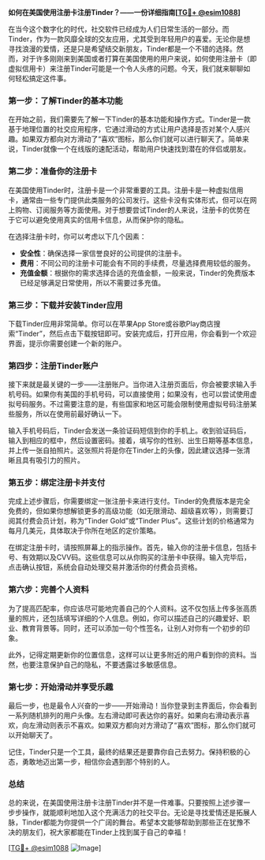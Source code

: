 **如何在美国使用注册卡注册Tinder？——一份详细指南[[TG💪+ @esim1088](https://t.me/s/esim1088)]**

在当今这个数字化的时代，社交软件已经成为人们日常生活的一部分。而Tinder，作为一款风靡全球的交友应用，尤其受到年轻用户的喜爱。无论你是想寻找浪漫的爱情，还是只是希望结交新朋友，Tinder都是一个不错的选择。然而，对于许多刚刚来到美国或者打算在美国使用的用户来说，如何使用注册卡（即虚拟信用卡）来注册Tinder可能是一个令人头疼的问题。今天，我们就来聊聊如何轻松搞定这件事。

### **第一步：了解Tinder的基本功能**

在开始之前，我们需要先了解一下Tinder的基本功能和操作方式。Tinder是一款基于地理位置的社交应用程序，它通过滑动的方式让用户选择是否对某个人感兴趣。如果双方都向对方滑动了“喜欢”图标，那么你们就可以进行聊天了。简单来说，Tinder就像一个在线版的速配活动，帮助用户快速找到潜在的伴侣或朋友。

### **第二步：准备你的注册卡**

在美国使用Tinder时，注册卡是一个非常重要的工具。注册卡是一种虚拟信用卡，通常由一些专门提供此类服务的公司发行。这些卡没有实体形式，但可以在网上购物、订阅服务等方面使用。对于想要尝试Tinder的人来说，注册卡的优势在于它可以避免使用真实的信用卡信息，从而保护你的隐私。

在选择注册卡时，你可以考虑以下几个因素：
- **安全性**：确保选择一家信誉良好的公司提供的注册卡。
- **费用**：不同公司的注册卡可能会有不同的手续费，尽量选择费用较低的服务。
- **充值金额**：根据你的需求选择合适的充值金额，一般来说，Tinder的免费版本已经足够满足日常使用，所以不需要过多充值。

### **第三步：下载并安装Tinder应用**

下载Tinder应用非常简单。你可以在苹果App Store或谷歌Play商店搜索“Tinder”，然后点击下载按钮即可。安装完成后，打开应用，你会看到一个欢迎界面，提示你需要创建一个新的账户。

### **第四步：注册Tinder账户**

接下来就是最关键的一步——注册账户。当你进入注册页面后，你会被要求输入手机号码。如果你有美国的手机号码，可以直接使用；如果没有，也可以尝试使用虚拟号码服务。不过需要注意的是，有些国家和地区可能会限制使用虚拟号码注册某些服务，所以在使用前最好确认一下。

输入手机号码后，Tinder会发送一条验证码短信到你的手机上。收到验证码后，输入到相应的框中，然后设置密码。接着，填写你的性别、出生日期等基本信息，并上传一张自拍照片。这张照片将是你在Tinder上的头像，因此建议选择一张清晰且具有吸引力的照片。

### **第五步：绑定注册卡并支付**

完成上述步骤后，你需要绑定一张注册卡来进行支付。Tinder的免费版本是完全免费的，但如果你想解锁更多的高级功能（如无限滑动、超级喜欢等），则需要订阅其付费会员计划，称为“Tinder Gold”或“Tinder Plus”。这些计划的价格通常为每月几美元，具体取决于你所在地区的定价策略。

在绑定注册卡时，请按照屏幕上的指示操作。首先，输入你的注册卡信息，包括卡号、有效期以及CVV码。这些信息可以从你购买的注册卡中获得。输入完毕后，点击确认按钮，系统会自动处理交易并激活你的付费会员资格。

### **第六步：完善个人资料**

为了提高匹配率，你应该尽可能地完善自己的个人资料。这不仅包括上传多张高质量的照片，还包括填写详细的个人信息。例如，你可以描述自己的兴趣爱好、职业、教育背景等。同时，还可以添加一句个性签名，让别人对你有一个初步的印象。

此外，记得定期更新你的位置信息，这样可以让更多附近的用户看到你的资料。当然，也要注意保护自己的隐私，不要透露过多敏感信息。

### **第七步：开始滑动并享受乐趣**

最后一步，也是最令人兴奋的一步——开始滑动！当你登录到主界面后，你会看到一系列随机排列的用户头像。左右滑动即可表达你的喜好。如果向右滑动表示喜欢，向左滑动则表示不喜欢。如果双方都向对方滑动了“喜欢”图标，那么你们就可以开始聊天了。

记住，Tinder只是一个工具，最终的结果还是要靠你自己去努力。保持积极的心态，勇敢地迈出第一步，相信你会遇到那个特别的人。

### **总结**

总的来说，在美国使用注册卡注册Tinder并不是一件难事。只要按照上述步骤一步步操作，就能顺利地加入这个充满活力的社交平台。无论是寻找爱情还是拓展人脉，Tinder都能为你提供一个广阔的舞台。希望本文能够帮助到那些正在犹豫不决的朋友们，祝大家都能在Tinder上找到属于自己的幸福！

[[TG💪+ @esim1088](https://t.me/s/esim1088) ![Image](https://i.postimg.cc/4NQfJmqS/Snipaste-2025-05-13-00-14-12.png)]